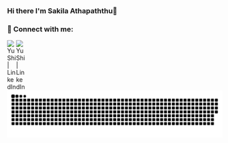 ### Hi there I'm Sakila Athapaththu👋

<!--
**Sakilaathapaththu/Sakilaathapaththu** is a ✨ _special_ ✨ repository because its `README.md` (this file) appears on your GitHub profile.

Here are some ideas to get you started:

- 🔭 I’m currently working on ...
- 🌱 I’m currently learning ...
- 👯 I’m looking to collaborate on ...
- 🤔 I’m looking for help with ...
- 💬 Ask me about ...
- 📫 How to reach me: ...
- 😄 Pronouns: ...
- ⚡ Fun fact: ...
-->

### 🤝 Connect with me:

<a href=https://www.linkedin.com/in/sakila-athapaththu-412647215/ ><img align="left" src= "https://raw.githubusercontent.com/yushi1007/yushi1007/main/images/linkedin.svg" alt="Yu Shi | LinkedIn" width="21px"/></a>

<a href=https://replit.com/@IT21326240 ><img align="left" src="https://www.google.com/url?sa=i&url=https%3A%2F%2Freplit.com%2F&psig=AOvVaw178U8lZKWeSlS9TIQBCMJt&ust=1663830598746000&source=images&cd=vfe&ved=0CAkQjRxqFwoTCNjbk5OqpfoCFQAAAAAdAAAAABAJ" alt="Yu Shi | LinkedIn" width="21px"/></a>

![Snake animation](https://github.com/Sakilaathapaththu/Sakilaathapaththu/blob/output/github-contribution-grid-snake.svg)
